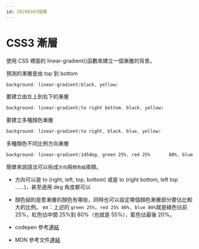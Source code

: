 ```yaml
---
id: 20200203隨筆
---
```


# CSS3 漸層

使用 CSS 裡面的 linear-gradient()函數來建立一個漸層的背景。

預測的漸層是由 top 到 bottom

```CSS
background: linear-gradient(black, yellow)
```

要建立由左上到右下的漸層

```CSS
background: linear-gradient(to right bottom, black, yellow)
```

要建立多種顏色漸層

```CSS
background: linear-gradient(to right, black, blue, yellow)
```

多種顏色不同比例方向漸層

```CSS
background: linear-gradient(145deg, green 25%, red 25%       80%, blue 80%)
```

簡單來說語法可以拆成`方向`與`顏色組`兩類。

- 方向可以是 to (right, left, top, bottom) 或是 to (right bottom, left top ......)，甚至適用 deg 角度都可以
- 顏色組則是愈漸層的顏色有哪些，同時也可以設定哪個顏色漸層部分要佔比較大的比例。 ex：上述的 `green 25%, red 25% 80%, blue 80%`就是綠色佔前 25%，紅色佔中間 25%到 80%（也就是 55%），藍色佔最後 20%。

- codepen 參考[連結](https://codepen.io/dasre/pen/YzPmRGW)
- MDN 參考文件[連結](https://developer.mozilla.org/en-US/docs/Web/CSS/linear-gradient)
